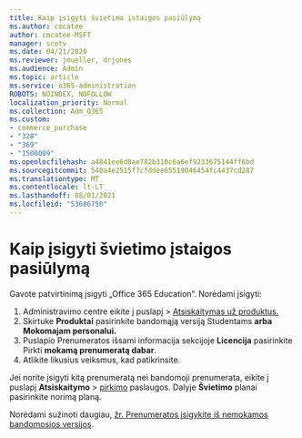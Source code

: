 ```yaml
---
title: Kaip įsigyti švietimo įstaigos pasiūlymą
ms.author: cmcatee
author: cmcatee-MSFT
manager: scotv
ms.date: 04/21/2020
ms.reviewer: jmueller, drjones
ms.audience: Admin
ms.topic: article
ms.service: o365-administration
ROBOTS: NOINDEX, NOFOLLOW
localization_priority: Normal
ms.collection: Adm_O365
ms.custom:
- commerce_purchase
- "328"
- "369"
- "1500009"
ms.openlocfilehash: a4841ee6d0ae782b310c6a6ef9233675144ff6bd
ms.sourcegitcommit: 540a4e2515f7cfddee65519046454fc4437cd287
ms.translationtype: MT
ms.contentlocale: lt-LT
ms.lasthandoff: 08/01/2021
ms.locfileid: "53686750"
---
```

# <a name="how-to-purchase-an-education-offer"></a>Kaip įsigyti švietimo įstaigos pasiūlymą

Gavote patvirtinimą įsigyti „Office 365 Education“. Norėdami įsigyti:
  
1. Administravimo centre eikite į  puslapį \> [Atsiskaitymas už produktus.](https://go.microsoft.com/fwlink/p/?linkid=842054)
2. Skirtuke **Produktai** pasirinkite bandomąją versiją Studentams **arba Mokomajam personalui.**
3. Puslapio Prenumeratos išsami informacija sekcijoje **Licencija** pasirinkite Pirkti **mokamą prenumeratą dabar**.
4. Atlikite likusius veiksmus, kad patikrinsite.

Jei norite įsigyti kitą prenumeratą nei bandomoji prenumerata, eikite į puslapį **Atsiskaitymo** \> [pirkimo](https://go.microsoft.com/fwlink/p/?linkid=868433) paslaugos. Dalyje **Švietimo** planai pasirinkite norimą planą.

Norėdami sužinoti daugiau, [žr. Prenumeratos įsigykite iš nemokamos bandomosios versijos](/microsoft-365/commerce/try-or-buy-microsoft-365#buy-a-subscription-from-your-free-trial).